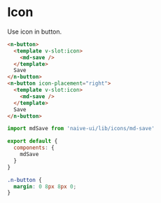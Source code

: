 # Icon
Use icon in button.
```html
<n-button>
  <template v-slot:icon>
    <md-save />
  </template>
  Save
</n-button>
<n-button icon-placement="right">
  <template v-slot:icon>
    <md-save />
  </template>
  Save
</n-button>
```
```js
import mdSave from 'naive-ui/lib/icons/md-save'

export default {
  components: {
    mdSave
  }
}
```
```css
.n-button {
  margin: 0 8px 8px 0;
}
```
